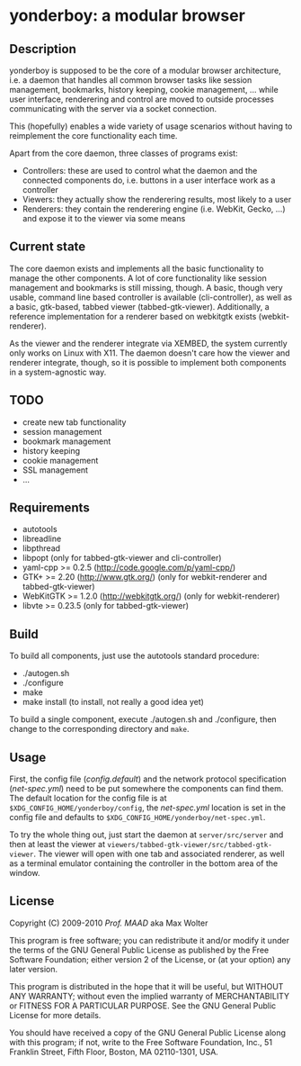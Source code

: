 # yonderboy: a modular browser

## Description

yonderboy is supposed to be the core of a modular browser architecture, i.e. a daemon that handles all common browser tasks like session management, bookmarks, history keeping, cookie management, ... while
user interface, renderering and control are moved to outside processes communicating with the server via a socket connection.

This (hopefully) enables a wide variety of usage scenarios without having to reimplement the core functionality each time.

Apart from the core daemon, three classes of programs exist:

 * Controllers: these are used to control what the daemon and the connected components do, i.e. buttons in a user interface work as a controller
 * Viewers: they actually show the renderering results, most likely to a user
 * Renderers: they contain the renderering engine (i.e. WebKit, Gecko, ...) and expose it to the viewer via some means

## Current state

The core daemon exists and implements all the basic functionality to manage the other components. A lot of core functionality like session management and bookmarks is still missing, though.
A basic, though very usable, command line based controller is available (cli-controller), as well as a basic, gtk-based, tabbed viewer (tabbed-gtk-viewer). Additionally, a reference implementation for a renderer based on webkitgtk exists (webkit-renderer).

As the viewer and the renderer integrate via XEMBED, the system currently only works on Linux with X11. The daemon doesn't care how the viewer and renderer integrate, though, so it is possible to implement
both components in a system-agnostic way.

## TODO

 * create new tab functionality
 * session management
 * bookmark management
 * history keeping
 * cookie management
 * SSL management
 * ...

## Requirements

 * autotools
 * libreadline
 * libpthread
 * libpopt (only for tabbed-gtk-viewer and cli-controller)
 * yaml-cpp >= 0.2.5 (http://code.google.com/p/yaml-cpp/)
 * GTK+ >= 2.20 (http://www.gtk.org/) (only for webkit-renderer and tabbed-gtk-viewer)
 * WebKitGTK >= 1.2.0 (http://webkitgtk.org/) (only for webkit-renderer)
 * libvte >= 0.23.5  (only for tabbed-gtk-viewer)

## Build

To build all components, just use the autotools standard procedure:

 * ./autogen.sh
 * ./configure
 * make
 * make install (to install, not really a good idea yet)

To build a single component, execute ./autogen.sh and ./configure, then change to the corresponding directory and `make`.

## Usage

First, the config file (*config.default*) and the network protocol specification (*net-spec.yml*) need to be put somewhere the components can find them. The default location for the config file is at `$XDG_CONFIG_HOME/yonderboy/config`, the *net-spec.yml* location is set in the config file and defaults to `$XDG_CONFIG_HOME/yonderboy/net-spec.yml`.

To try the whole thing out, just start the daemon at `server/src/server` and then at least the viewer at `viewers/tabbed-gtk-viewer/src/tabbed-gtk-viewer`.
The viewer will open with one tab and associated renderer, as well as a terminal emulator containing the controller in the bottom area of the window.

## License

Copyright (C) 2009-2010 *Prof. MAAD* aka Max Wolter

This program is free software; you can redistribute it and/or
modify it under the terms of the GNU General Public License
as published by the Free Software Foundation; either version 2
of the License, or (at your option) any later version.

This program is distributed in the hope that it will be useful,
but WITHOUT ANY WARRANTY; without even the implied warranty of
MERCHANTABILITY or FITNESS FOR A PARTICULAR PURPOSE.  See the
GNU General Public License for more details.

You should have received a copy of the GNU General Public License
along with this program; if not, write to the Free Software
Foundation, Inc., 51 Franklin Street, Fifth Floor, Boston, MA  02110-1301, USA.
